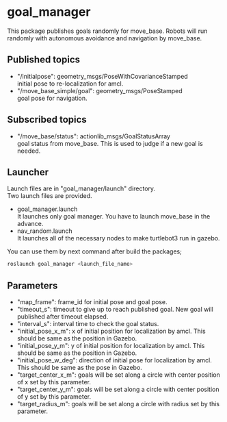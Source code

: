 # goal_manager

This package publishes goals randomly for move_base.
Robots will run randomly with autonomous avoidance and navigation by move_base.

## Published topics
- "/initialpose": geometry_msgs/PoseWithCovarianceStamped <br/>
    initial pose to re-localization for amcl.
- "/move_base_simple/goal": geometry_msgs/PoseStamped <br />
    goal pose for navigation.

## Subscribed topics
- "/move_base/status": actionlib_msgs/GoalStatusArray <br/>
    goal status from move_base. This is used to judge if a new goal is needed.

## Launcher
Launch files are in "goal_manager/launch" directory. <br/>
Two launch files are provided.
- goal_manager.launch <br/>
   It launches only goal manager. You have to launch move_base in the advance.
- nav_random.launch <br/>
   It launches all of the necessary nodes to make turtlebot3 run in gazebo.

You can use them by next command after build the packages;
```bash
roslaunch goal_manager <launch_file_name>
```

## Parameters
 - "map_frame": frame_id for initial pose and goal pose.
 - "timeout_s": timeout to give up to reach published goal. New goal will published after timeout elapsed.
 - "interval_s": interval time to check the goal status.
 - "initial_pose_x_m": x of initial position for localization by amcl. This should be same as the position in Gazebo.
 - "initial_pose_y_m": y of initial position for localization by amcl. This should be same as the position in Gazebo.
 - "initial_pose_w_deg": direction of initial pose for localization by amcl. This should be same as the pose in Gazebo.
 - "target_center_x_m": goals will be set along a circle with center position of x set by this parameter.
 - "target_center_y_m": goals will be set along a circle with center position of y set by this parameter.
 - "target_radius_m": goals will be set along a circle with radius set by this parameter.

